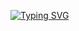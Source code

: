 [![Typing SVG](https://readme-typing-svg.herokuapp.com?font=Serif&size=24&duration=4000&color=F75412&center=true&vCenter=true&width=1000&height=200&lines=Hi+there%2C+%F0%9F%91%8B;Jaypee+here;My+tools+are+Reactjs+%26+Nodejs+%F0%9F%98%89)](https://git.io/typing-svg)
